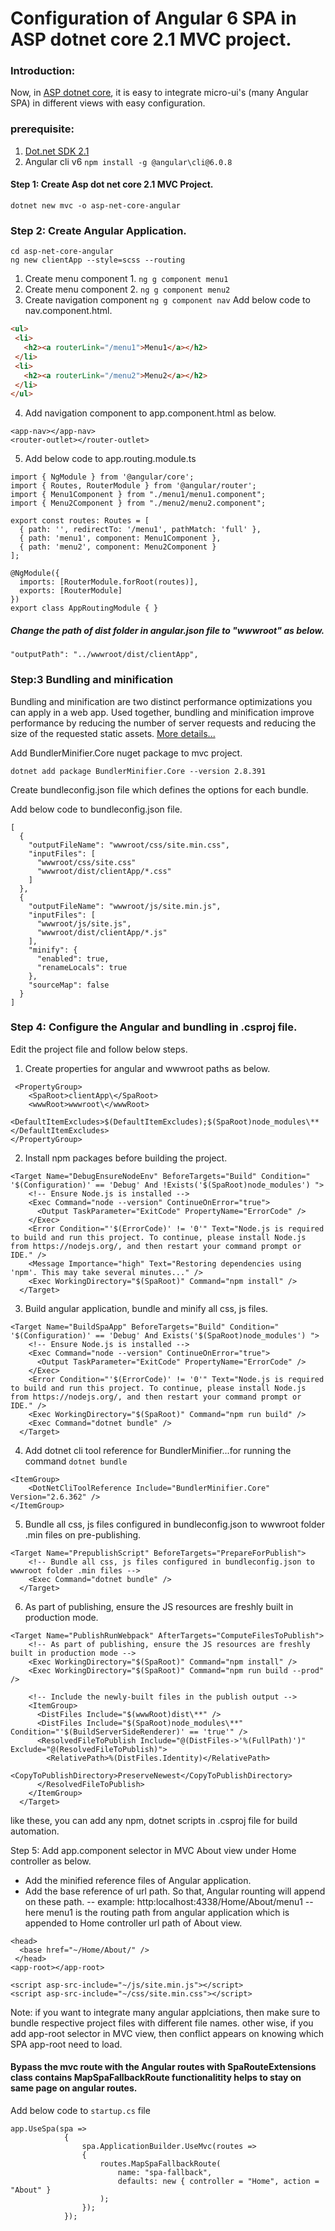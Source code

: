 # Configuration of Angular 6 SPA in ASP dotnet core 2.1 MVC project.
### Introduction:
Now, in [ASP dotnet core](https://docs.microsoft.com/en-us/aspnet/core/client-side/spa/angular?view=aspnetcore-2.1), it is easy to integrate micro-ui's (many Angular SPA) in different views with easy configuration. 

### prerequisite:
1.  [Dot.net SDK 2.1](https://www.microsoft.com/net/download/dotnet-core/sdk-2.1.300)
2.  Angular cli v6 `npm install -g @angular\cli@6.0.8`

#### Step 1: Create Asp dot net core 2.1 MVC Project.
```
dotnet new mvc -o asp-net-core-angular
```

### Step 2: Create Angular Application.

```
cd asp-net-core-angular
ng new clientApp --style=scss --routing
```

1. Create menu component 1.
        ```
        ng g component menu1
        ```
2. Create  menu component 2.
        ```
        ng g component menu2
        ```
3. Create navigation component
        ```
        ng g component nav
        ```
        Add below code to nav.component.html.
 ```html
<ul>
  <li>
    <h2><a routerLink="/menu1">Menu1</a></h2>
  </li>
  <li>
    <h2><a routerLink="/menu2">Menu2</a></h2>
  </li>
</ul>
```
4. Add navigation component to app.component.html as below.
```
<app-nav></app-nav>
<router-outlet></router-outlet>
```
5. Add below code to app.routing.module.ts
```
import { NgModule } from '@angular/core';
import { Routes, RouterModule } from '@angular/router';
import { Menu1Component } from "./menu1/menu1.component";
import { Menu2Component } from "./menu2/menu2.component";

export const routes: Routes = [
  { path: '', redirectTo: '/menu1', pathMatch: 'full' },
  { path: 'menu1', component: Menu1Component },
  { path: 'menu2', component: Menu2Component }
];

@NgModule({
  imports: [RouterModule.forRoot(routes)],
  exports: [RouterModule]
})
export class AppRoutingModule { }

```

##### Change the path of dist folder in angular.json file to "wwwroot" as below.
 ```"outputPath": "../wwwroot/dist/clientApp",```

### Step:3 Bundling and minification

Bundling and minification are two distinct performance optimizations you can apply in a web app. Used together, bundling and minification improve performance by reducing the number of server requests and reducing the size of the requested static assets. [More details...](https://docs.microsoft.com/en-us/aspnet/core/client-side/bundling-and-minification?view=aspnetcore-2.1)

Add BundlerMinifier.Core nuget package to mvc project.
```
dotnet add package BundlerMinifier.Core --version 2.8.391
```

Create bundleconfig.json file which defines the options for each bundle.

Add below code to bundleconfig.json file.
```
[
  {
    "outputFileName": "wwwroot/css/site.min.css",
    "inputFiles": [
      "wwwroot/css/site.css"
      "wwwroot/dist/clientApp/*.css"
    ]
  },
  {
    "outputFileName": "wwwroot/js/site.min.js",
    "inputFiles": [
      "wwwroot/js/site.js",
      "wwwroot/dist/clientApp/*.js"
    ],
    "minify": {
      "enabled": true,
      "renameLocals": true
    },
    "sourceMap": false
  }
]
```

### Step 4: Configure the Angular and bundling in .csproj file.
Edit the project file and follow below steps.
1. Create properties for angular and wwwroot paths as below.
```
 <PropertyGroup>
    <SpaRoot>clientApp\</SpaRoot>
    <wwwRoot>wwwroot\</wwwRoot>
    <DefaultItemExcludes>$(DefaultItemExcludes);$(SpaRoot)node_modules\**</DefaultItemExcludes>
</PropertyGroup>
```
2. Install npm packages before building the project.
```
<Target Name="DebugEnsureNodeEnv" BeforeTargets="Build" Condition=" '$(Configuration)' == 'Debug' And !Exists('$(SpaRoot)node_modules') ">
    <!-- Ensure Node.js is installed -->
    <Exec Command="node --version" ContinueOnError="true">
      <Output TaskParameter="ExitCode" PropertyName="ErrorCode" />
    </Exec>
    <Error Condition="'$(ErrorCode)' != '0'" Text="Node.js is required to build and run this project. To continue, please install Node.js from https://nodejs.org/, and then restart your command prompt or IDE." />
    <Message Importance="high" Text="Restoring dependencies using 'npm'. This may take several minutes..." />
    <Exec WorkingDirectory="$(SpaRoot)" Command="npm install" />
  </Target>
```

3. Build angular application, bundle and minify all css, js files.
```
<Target Name="BuildSpaApp" BeforeTargets="Build" Condition=" '$(Configuration)' == 'Debug' And Exists('$(SpaRoot)node_modules') ">
    <!-- Ensure Node.js is installed -->
    <Exec Command="node --version" ContinueOnError="true">
      <Output TaskParameter="ExitCode" PropertyName="ErrorCode" />
    </Exec>
    <Error Condition="'$(ErrorCode)' != '0'" Text="Node.js is required to build and run this project. To continue, please install Node.js from https://nodejs.org/, and then restart your command prompt or IDE." />
    <Exec WorkingDirectory="$(SpaRoot)" Command="npm run build" />
    <Exec Command="dotnet bundle" />
  </Target>
```

4. Add dotnet cli tool reference for BundlerMinifier...for running the command ```dotnet bundle```
```
<ItemGroup>
    <DotNetCliToolReference Include="BundlerMinifier.Core" Version="2.6.362" />
</ItemGroup>
```
5. Bundle all css, js files configured in bundleconfig.json to wwwroot folder .min files on pre-publishing.
```
<Target Name="PrepublishScript" BeforeTargets="PrepareForPublish">
    <!-- Bundle all css, js files configured in bundleconfig.json to wwwroot folder .min files -->
    <Exec Command="dotnet bundle" />
  </Target>
```
6. As part of publishing, ensure the JS resources are freshly built in production mode.
```
<Target Name="PublishRunWebpack" AfterTargets="ComputeFilesToPublish">
    <!-- As part of publishing, ensure the JS resources are freshly built in production mode -->
    <Exec WorkingDirectory="$(SpaRoot)" Command="npm install" />
    <Exec WorkingDirectory="$(SpaRoot)" Command="npm run build --prod" />

    <!-- Include the newly-built files in the publish output -->
    <ItemGroup>
      <DistFiles Include="$(wwwRoot)dist\**" />
      <DistFiles Include="$(SpaRoot)node_modules\**" Condition="'$(BuildServerSideRenderer)' == 'true'" />
      <ResolvedFileToPublish Include="@(DistFiles->'%(FullPath)')" Exclude="@(ResolvedFileToPublish)">
        <RelativePath>%(DistFiles.Identity)</RelativePath>
        <CopyToPublishDirectory>PreserveNewest</CopyToPublishDirectory>
      </ResolvedFileToPublish>
    </ItemGroup>
  </Target>
```

like these, you can add any npm, dotnet scripts in .csproj file for build automation.

Step 5: Add app.component selector in MVC About view under Home controller as below.
- Add the minified reference files of Angular application.
- Add the base reference of url path. So that, Angular rounting will append on these path.
-- example: http:localhost:4338/Home/About/menu1
--here menu1 is the routing path from angular application which is appended to Home controller url path of About view.
```
<head>
  <base href="~/Home/About/" />
 </head>
<app-root></app-root>

<script asp-src-include="~/js/site.min.js"></script>
<script asp-src-include="~/css/site.min.css"></script>
```

Note: if you want to integrate many angular applciations, then make sure to bundle respective project files with different file names. other wise, if you add app-root selector in MVC view, then conflict appears on knowing which SPA app-root need to load.

#### Bypass the mvc route with the Angular routes with SpaRouteExtensions class contains MapSpaFallbackRoute functionalitity helps to stay on same page on angular routes.

Add below code to ```startup.cs``` file
```
app.UseSpa(spa =>
            {
                spa.ApplicationBuilder.UseMvc(routes =>
                {
                    routes.MapSpaFallbackRoute(
                        name: "spa-fallback",
                        defaults: new { controller = "Home", action = "About" }
                    );
                });
            });
```
